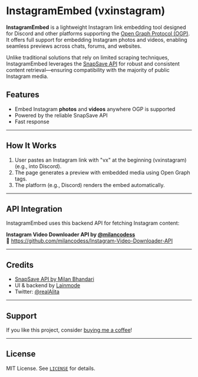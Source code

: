# InstagramEmbed (vxinstagram)

**InstagramEmbed** is a lightweight Instagram link embedding tool designed for Discord and other platforms supporting the [Open Graph Protocol (OGP)](https://ogp.me/). It offers full support for embedding Instagram photos and videos, enabling seamless previews across chats, forums, and websites.

Unlike traditional solutions that rely on limited scraping techniques, InstagramEmbed leverages the [SnapSave API](https://github.com/milancodess/Instagram-Video-Downloader-API) for robust and consistent content retrieval—ensuring compatibility with the majority of public Instagram media.

## Features

- Embed Instagram **photos** and **videos** anywhere OGP is supported
- Powered by the reliable SnapSave API
- Fast response 

---

## How It Works

1. User pastes an Instagram link with "vx" at the beginning (vxinstagram) (e.g., into Discord).
2. The page generates a preview with embedded media using Open Graph tags.
3. The platform (e.g., Discord) renders the embed automatically.

---

## API Integration

InstagramEmbed uses this backend API for fetching Instagram content:

**Instagram Video Downloader API by [@milancodess](https://github.com/milancodess)**  
🔗 https://github.com/milancodess/Instagram-Video-Downloader-API

---

## Credits

- [SnapSave API by Milan Bhandari](https://github.com/milancodess/Instagram-Video-Downloader-API)
- UI & backend by [Lainmode](https://https://github.com/Lainmode)
- Twitter: [@realAlita](https://twitter.com/realAlita)

---

## Support

If you like this project, consider [buying me a coffee](https://www.buymeacoffee.com/alsauce)!

---

## License

MIT License. See [`LICENSE`](./LICENSE) for details.
